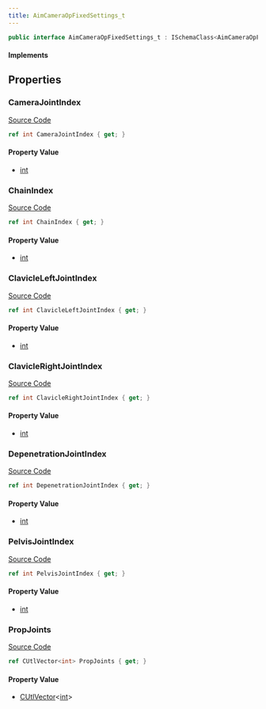 ```yaml
---
title: AimCameraOpFixedSettings_t
---
```


```csharp
public interface AimCameraOpFixedSettings_t : ISchemaClass<AimCameraOpFixedSettings_t>, ISchemaField, ISchemaClass, INativeHandle
```

#### Implements

## Properties

### CameraJointIndex

[Source Code](https://github.com/swiftly-solution/swiftlys2/blob/main/managed/src/SwiftlyS2.Generated/Schemas/Interfaces/AimCameraOpFixedSettings_t.cs#L19)

```csharp
ref int CameraJointIndex { get; }
```

#### Property Value

- [int](https://learn.microsoft.com/dotnet/api/system.int32)

### ChainIndex

[Source Code](https://github.com/swiftly-solution/swiftlys2/blob/main/managed/src/SwiftlyS2.Generated/Schemas/Interfaces/AimCameraOpFixedSettings_t.cs#L17)

```csharp
ref int ChainIndex { get; }
```

#### Property Value

- [int](https://learn.microsoft.com/dotnet/api/system.int32)

### ClavicleLeftJointIndex

[Source Code](https://github.com/swiftly-solution/swiftlys2/blob/main/managed/src/SwiftlyS2.Generated/Schemas/Interfaces/AimCameraOpFixedSettings_t.cs#L23)

```csharp
ref int ClavicleLeftJointIndex { get; }
```

#### Property Value

- [int](https://learn.microsoft.com/dotnet/api/system.int32)

### ClavicleRightJointIndex

[Source Code](https://github.com/swiftly-solution/swiftlys2/blob/main/managed/src/SwiftlyS2.Generated/Schemas/Interfaces/AimCameraOpFixedSettings_t.cs#L25)

```csharp
ref int ClavicleRightJointIndex { get; }
```

#### Property Value

- [int](https://learn.microsoft.com/dotnet/api/system.int32)

### DepenetrationJointIndex

[Source Code](https://github.com/swiftly-solution/swiftlys2/blob/main/managed/src/SwiftlyS2.Generated/Schemas/Interfaces/AimCameraOpFixedSettings_t.cs#L27)

```csharp
ref int DepenetrationJointIndex { get; }
```

#### Property Value

- [int](https://learn.microsoft.com/dotnet/api/system.int32)

### PelvisJointIndex

[Source Code](https://github.com/swiftly-solution/swiftlys2/blob/main/managed/src/SwiftlyS2.Generated/Schemas/Interfaces/AimCameraOpFixedSettings_t.cs#L21)

```csharp
ref int PelvisJointIndex { get; }
```

#### Property Value

- [int](https://learn.microsoft.com/dotnet/api/system.int32)

### PropJoints

[Source Code](https://github.com/swiftly-solution/swiftlys2/blob/main/managed/src/SwiftlyS2.Generated/Schemas/Interfaces/AimCameraOpFixedSettings_t.cs#L29)

```csharp
ref CUtlVector<int> PropJoints { get; }
```

#### Property Value

- [CUtlVector](/docs/api/-1)<[int](https://learn.microsoft.com/dotnet/api/system.int32)>

